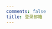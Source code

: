 ```yaml
---
comments: false
title: 登录邮箱
---
```


<style>
.bizmail_loginpanel{font-size:12px;width:300px;height:auto;background:#ffffff;}
.bizmail_LoginBox{padding:10px 15px;}
.bizmail_loginpanel h3{padding-bottom:5px;margin:0 0 5px 0;font-size:14px; display:none}
.bizmail_loginpanel form{margin:0;padding:0;}
.bizmail_loginpanel input.text{background:url(images/input_bg.jpg) repeat-x center top;font-size:12px;width:180px; line-height:25px; height:25px; border:1px #838383 solid;margin:0 2px;}
.bizmail_loginpanel .bizmail_column{height:28px; width:330px; padding-bottom:20px;}
.bizmail_loginpanel .bizmail_column label{display:block;float:left;width:30px;height:24px;line-height:24px;font-size:12px;}
.bizmail_loginpanel .bizmail_column .bizmail_inputArea{float:left;width:300px;}
.bizmail_loginpanel .bizmail_column span{font-size:12px;word-wrap:break-word;margin-left: 2px;line-height:200%;}
.bizmail_loginpanel .bizmail_SubmitArea{margin-left:30px;clear:both;}
.bizmail_loginpanel .bizmail_SubmitArea a{font-size:12px;margin-left:5px;}
.bizmail_loginpanel select{width:110px;height:20px;margin:0 2px;}
</style>

<script type="text/javascript" src="http://exmail.qq.com/zh_CN/htmledition/js_biz/outerlogin.js"  charset="gb18030"></script>
<script type="text/javascript">
writeLoginPanel({domainlist:"ljmx.top", mode:"vertical"});
</script>

</br>
</br>
</br>
